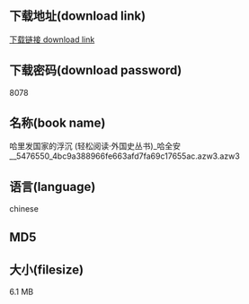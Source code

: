 ## 下载地址(download link)
[下载链接 download link](https://tutu365.netlify.app/?s=%E5%93%88%E9%87%8C%E5%8F%91%E5%9B%BD%E5%AE%B6%E7%9A%84%E6%B5%AE%E6%B2%89+%28%E8%BD%BB%E6%9D%BE%E9%98%85%E8%AF%BB%C2%B7%E5%A4%96%E5%9B%BD%E5%8F%B2%E4%B8%9B%E4%B9%A6%29_%E5%93%88%E5%85%A8%E5%AE%89__5476550_4bc9a388966fe663afd7fa69c17655ac.azw3)

## 下载密码(download password)
8078

## 名称(book name)
哈里发国家的浮沉 (轻松阅读·外国史丛书)_哈全安__5476550_4bc9a388966fe663afd7fa69c17655ac.azw3.azw3

## 语言(language)
chinese

## MD5


## 大小(filesize)
6.1 MB
